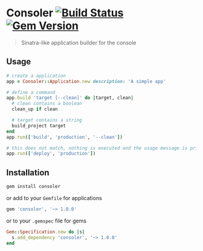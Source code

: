 # Consoler [![Build Status](https://api.travis-ci.org/justim/consoler-rb.svg?branch=master)](http://travis-ci.org/justim/consoler-rb) [![Gem Version](https://badge.fury.io/rb/consoler.svg)](https://badge.fury.io/rb/consoler)

> Sinatra-like application builder for the console

## Usage

```ruby
# create a application
app = Consoler::Application.new description: 'A simple app'

# define a command
app.build 'target [--clean]' do |target, clean|
  # clean contains a boolean
  clean_up if clean

  # target contains a string
  build_project target
end
app.run(['build', 'production', '--clean'])

# this does not match, nothing is executed and the usage message is printed
app.run(['deploy', 'production'])
```

## Installation

```sh
gem install consoler
```

or add to your `Gemfile` for applications

```ruby
gem 'consoler', '~> 1.0.0'
```

or to your `.gemspec` file for gems

```ruby
Gem::Specification.new do |s|
  s.add_dependency 'consoler', '~> 1.0.0'
end
```
